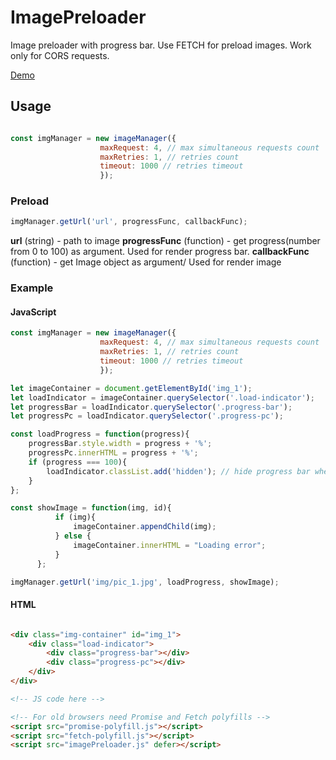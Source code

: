 # ImagePreloader

Image preloader with progress bar.
Use FETCH for preload images. Work only for CORS requests.

[Demo](http://this.drinkins.com/image-preloader/)

## Usage

```javascript

const imgManager = new imageManager({
                    maxRequest: 4, // max simultaneous requests count
                    maxRetries: 1, // retries count
                    timeout: 1000 // retries timeout
                    });


```

### Preload

```javascript
imgManager.getUrl('url', progressFunc, callbackFunc);
```

**url** (string) -  path to image
**progressFunc** (function) - get progress(number from 0 to 100) as argument. Used for render progress bar.
**callbackFunc** (function) - get Image object as argument/ Used for render image

### Example

#### JavaScript

```javascript
const imgManager = new imageManager({
                    maxRequest: 4, // max simultaneous requests count
                    maxRetries: 1, // retries count
                    timeout: 1000 // retries timeout
                    });

let imageContainer = document.getElementById('img_1');
let loadIndicator = imageContainer.querySelector('.load-indicator');
let progressBar = loadIndicator.querySelector('.progress-bar');
let progressPc = loadIndicator.querySelector('.progress-pc');

const loadProgress = function(progress){
    progressBar.style.width = progress + '%';
    progressPc.innerHTML = progress + '%';
    if (progress === 100){
        loadIndicator.classList.add('hidden'); // hide progress bar when 100%
    }
};

const showImage = function(img, id){
          if (img){
              imageContainer.appendChild(img);
          } else {
              imageContainer.innerHTML = "Loading error";
          }
      };

imgManager.getUrl('img/pic_1.jpg', loadProgress, showImage);

```

#### HTML

```html

<div class="img-container" id="img_1">
    <div class="load-indicator">
        <div class="progress-bar"></div>
        <div class="progress-pc"></div>
    </div>
</div>

<!-- JS code here -->

<!-- For old browsers need Promise and Fetch polyfills -->
<script src="promise-polyfill.js"></script>
<script src="fetch-polyfill.js"></script>
<script src="imagePreloader.js" defer></script>
```
